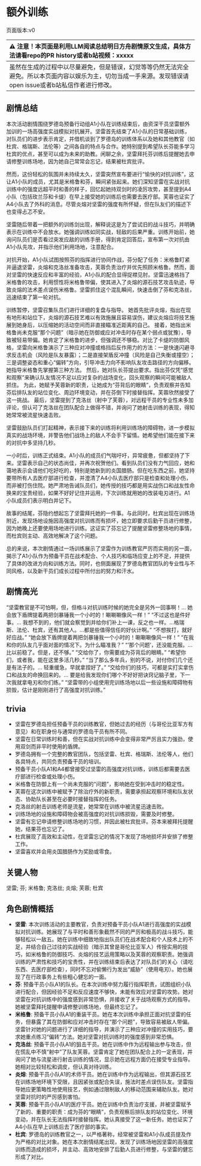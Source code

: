 # 额外训练
页面版本:v0
 

| :warning: 注意！本页面是利用LLM阅读总结明日方舟剧情原文生成，具体方法请看repo的PR history或者b站视频：xxxxx           |
|:----------------------------|
| 虽然在生成的过程中以尽量避免，但是错误，幻觉等等仍然无法完全避免。所以本页面内容以娱乐为主，切勿当成一手来源。发现错误请open issue或者b站私信作者进行修改。|



## 剧情总结
本次活动剧情围绕罗德岛预备行动组A1小队在训练结束后，由资深干员坚雷额外加训的一场高强度实战模拟对抗展开。坚雷首先结束了A1小队的日常基础训练，对队员们的进步表示肯定，并借机谈到了罗德岛的训练体系以及她和其他教官（如杜宾、格瑞斯、法伦等）之间各自的特点与合作。她特别提到希望队长芬能多学习杜宾的优点，甚至可以成为未来的助教。闲聊之余，坚雷拜托芬训练后提醒她去申请修整训练场地，因为她自己常常会忘记，结果被杜宾批评。

然而，这份轻松的氛围并未持续太久，坚雷突然宣布要进行“愉快的对抗训练”，这让A1小队的成员，尤其是米格鲁和芬，瞬间紧张起来。她们深知坚雷在实战对抗训练中的强度远超平时和善的样子，回忆起她持双剑时的凌厉攻势，甚至提到A4小队（包括玫兰莎和卡缇）在早上接受她的训练后也需要去医疗部。芙蓉也证实了A4小队去了外科的消息。尽管炎熔对坚雷的强度有所怀疑，但在队友们的描述下也变得忐忑不安。

坚雷随后带着一把额外的训练剑出现，解释说这是为了尝试旧的战斗技巧，并明确表示在训练中不会放水。她强调训练如同实战，轻敌的后果严重。训练开始前，她询问队员们是否看过突发应敌的训练手册，得到肯定回答后，宣布第一次对抗由A1小队先攻，并指示他们利用场地，注意配合。

对抗开始，A1小队试图按照芬的指挥进行协同作战，芬分配了任务：米格鲁盯紧并逼退坚雷，炎熔和克洛丝准备攻击，芙蓉负责治疗并优先照顾米格鲁。然而，面对坚雷的快速反应和丰富的经验，A1小队的配合显得捉襟见肘。坚雷迅速格挡了米格鲁的攻击，利用惯性将米格鲁带偏，使其进入了炎熔的源石技艺攻击轨迹，导致炎熔的法术差点误伤米格鲁。坚雷抓住这个混乱瞬间，快速击倒了芬和克洛丝，迅速结束了第一轮对抗。

训练暂停，坚雷召集队员们进行详细的复盘与指导。
她首先批评炎熔，指出在现有地形和站位下，炎熔的源石技艺难以有效施展且容易误伤，建议炎熔应将技艺施展到她身后，以压缩她的活动空间而非直接瞄准近距离的自己。
接着，她指出米格鲁尚未克服“那个问题”（暗示她在防御或应对冲击时存在某个弱点或犹豫），导致被轻易带偏。她肯定了米格鲁的进步，但强调还不够稳。对比了卡缇的防御风格，坚雷向米格鲁演示了三种应对冲撞或格挡后反作用力的方法：一是快速闪避寻求反击机会（风险是队友暴露）；二是直接架盾反冲撞（风险是自己失衡或撞空）；三是调整姿态和重心“偏转”方向，引导冲击力向不影响队友攻击路径的方向偏移。她指导米格鲁先掌握第三种方法。
然后，她对队长芬提出要求。指出芬仅凭“感觉和观察”来确认队友情况不足以应对复杂的战场变化，回头观察的瞬间可能被敌人抓住。
为此，她赋予芙蓉新的职责，让她成为“芬背后的眼睛”，负责观察并告知芬后排队友的站位变化、周边环境变动，并在芬倒下时接替指挥。芙蓉欣然接受了这一挑战。
最后，坚雷提到了克洛丝（射中了芙蓉），对远程干员的专业性未多加评论，但认可了克洛丝在团队配合上做得不错，并询问了她射击训练的表现，得知她常常被流星快速击败。

坚雷鼓励队员们打起精神，表示接下来的训练将利用训练场的障碍物，进一步模拟真实的战场环境，并警告他们战场上的敌人不会手下留情。她希望他们能在接下来的对抗中多坚持几秒。

一小时后，训练正式结束。A1小队的成员们气喘吁吁，异常疲惫，但都坚持了下来。坚雷表示自己的状态尚佳，并再次祝贺他们。看到队员们没有力气回应，她和蔼地表示会请他们吃好吃的，特别是她新到的炎国腊肠。但在吃东西之前，她坚持要带所有人去医疗部进行检查，并澄清了A4小队去医疗部只是检查和处理小伤，而非被打伤住院。她严肃地告诫队员们，她传授的技巧都是用实战伤口和战友性命换来的宝贵经验，如果不好好记住并运用，下次训练就用她的改装电刃进行。A1小队成员们表示明白并记下。

故事的结尾，芬隐约想起忘了坚雷拜托她的一件事。与此同时，杜宾出现在训练场附近，发现场地设施因高强度对抗训练而有损坏，她立即要求后勤干员进行修整，因为她晚上还要使用场地进行训练。这证实了芬忘记了提醒坚雷修整场地的事情，而杜宾则主动、高效地解决了这个问题。

总的来说，本次剧情通过一场训练展示了坚雷作为训练教官严厉而实用的另一面，揭示了A1小队作为预备干员在战术配合、个人技巧和临场应变上的不足，并提供了具体的改进方向和训练方法。同时，也侧面展现了罗德岛教官团队的专业性与不同风格，以及新干员们成长过程中所付出的努力和汗水。
## 剧情高光
“坚雷教官是不可怕啊，但，但格斗对抗训练时候的她完全是另外一回事啊！... 她会放下盾牌提着两把剑暴锤我一个小时的！唰唰唰像风一样！”
“不过这也是件好事。... 我想不到的，他们就会察觉到并给你们补上一课，反之也一样。...格瑞斯、法伦、杜宾，还有其他人。...都是些值得信任的好伙计啊。”
“不想挨打，就好好应战。”
“她会放下盾牌提着两把剑暴锤我一个小时的！唰唰唰像风一样！”
“在我和你的队友几乎面对面的情况下。为什么瞄准我？”
“‘那个问题’，还没能克服。...比以前稳了。但是，还不够。”
“交给你了，你需要成为芬背后的眼睛。”
“希望你们，或者我，能在这里多活几秒。”
“当了那么多年兵，别的不说，对付你们几个还是有法子的。... 轻重缓急，早就拿捏好了。”
“交给你们的技巧，可都是实打实拿伤口和战友的命换回来的。... 要是给我发现你们哪个不好好把诀窍记脑子里，下一次我就拿电刃和你们练。”
“坚雷带的小组使用完训练场地以后一些设施和障碍物有损毁，估计是刚刚进行了高强度对抗训练。”
## trivia
*   坚雷在罗德岛担任预备干员的训练教官，但她过去的经历（与哥伦比亚军方有意见）和在职身份与通常的罗德岛干员有所不同。
*   坚雷在日常训练时和善，但在实战对抗训练中会变得非常严厉且实力强劲，使用双剑而非平时使用的盾牌。
*   罗德岛拥有一个完整的教官团队，包括坚雷、杜宾、格瑞斯、法伦等人，他们各具特点，共同负责预备干员的培训。
*   预备干员小队A1和A4都曾接受过坚雷的高强度对抗训练，训练后都需要去医疗部进行检查或处理小伤。
*   米格鲁在防御上有一个尚未克服的“问题”，影响她在受到冲击时的稳定性。
*   芙蓉在这次训练中被赋予了除治疗外的新职责，需要承担起观察环境和队友状态、协助队长甚至在必要时接替指挥的任务。
*   克洛丝的射击训练老师是流星，她常常在训练中被流星迅速击败。
*   训练场地的设施和障碍物会被高强度的对抗训练损毁，需要及时修整。
*   坚雷有忘记申请修整训练场地的习惯，并因此被杜宾批评。芬本来被拜托提醒她，结果芬也忘记了。
*   杜宾展现了高效和主动性，在坚雷忘记的情况下发现了场地损坏并安排了修整工作。
*   坚雷喜欢并会用炎国腊肠作为奖励或零食。
## 关键人物
坚雷; 芬; 米格鲁; 克洛丝; 炎熔; 芙蓉; 杜宾
## 角色剧情概括
-   **坚雷**: 本次训练活动的主要教官，负责对预备干员小队A1进行高强度的实战模拟对抗训练。她展现了与平时和善形象截然不同的严厉和极高的战斗技巧，能够轻松以一敌五。她在训练中细致地指出队员们在战术配合和个人技术上的不足，并结合自己过往的实战经验（暗示其曾是哥伦比亚军人）传授实用的技巧，如米格鲁的防御技巧、炎熔的技艺运用策略以及芙蓉的观察职责。她强调训练的严肃性和技巧的宝贵性，并在训练结束后表达了对队员们的关心（请吃东西、去医疗部检查），同时不忘对偷懒行为发出“威胁”（使用电刃）。她也展现了在行政事务上有些粗心健忘的一面。
-   **芬**: 预备干员小队A1的队长。在本次训练中努力履行指挥职责，试图组织小队进行配合，但因经验不足和反应速度不够快，未能有效应对坚雷的攻势。她对坚雷在对抗训练中的强度感到非常恐惧，并接收了关于战场观察方式的指导。她被坚雷拜托提醒申请修整训练场地，但最终忘记了。
-   **米格鲁**: 预备干员小队A1的重装干员。她在本次训练中承担正面对抗坚雷的任务，但暴露了其在防御和应对冲击时存在“那个问题”，导致容易被敌人带偏。坚雷针对她的问题进行了详细的指导，并演示了三种应对冲撞的实用技巧，要求她重点练习“偏转”方法。她对坚雷对抗训练时的强度感到非常恐惧。
-   **克洛丝**: 预备干员小队A1的狙击干员。她在训练中作为远程输出参与攻击，但在慌乱中不慎“射中”了队友芙蓉。坚雷肯定了她在团队配合上的一定表现，并询问了她与流星进行射击训练的情况，显示她在远程方面仍在接受专业指导。她相对比较轻松和调皮，但认真对待训练。
-   **炎熔**: 预备干员小队A1的术师干员。她在训练中作为远程输出，但其源石技艺在训练场地环境下受限，且因紧张或配合失误，施法时差点误伤队友。坚雷指导她应更策略性地使用技艺，例如通过限制敌人的移动范围来辅助队友。她对坚雷对抗时的严厉感到害怕。
-   **芙蓉**: 预备干员小队A1的医疗干员。她在训练中负责治疗支援，并被坚雷赋予了新的、重要的职责：成为芬的“眼睛”，负责观察后排队友的站位变化、环境变动，并在队长无法指挥时接替指挥。她认真接受了这一新任务。她也证实了A4小队在早上训练后去了医疗部的事实。
-   **杜宾**: 罗德岛的训练教官之一，以严格著称，经常被坚雷和A1小队成员提及作为严格的对比对象。她在本次剧情结尾出现，发现了训练场地因坚雷的高强度训练而造成的损坏，并主动、高效地安排了后勤人员进行修整，与坚雷的健忘形成了对比。
